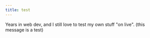 ```yaml
---
title: test
---
```


Years in web dev, and I still love to test my own stuff "on live". (this message is a test)

